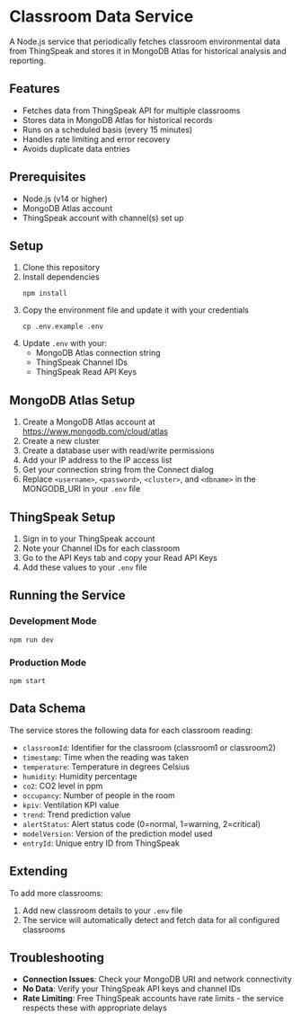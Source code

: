 # Classroom Data Service

A Node.js service that periodically fetches classroom environmental data from ThingSpeak and stores it in MongoDB Atlas for historical analysis and reporting.

## Features

- Fetches data from ThingSpeak API for multiple classrooms
- Stores data in MongoDB Atlas for historical records
- Runs on a scheduled basis (every 15 minutes)
- Handles rate limiting and error recovery
- Avoids duplicate data entries

## Prerequisites

- Node.js (v14 or higher)
- MongoDB Atlas account
- ThingSpeak account with channel(s) set up

## Setup

1. Clone this repository
2. Install dependencies
   ```
   npm install
   ```
3. Copy the environment file and update it with your credentials
   ```
   cp .env.example .env
   ```
4. Update `.env` with your:
   - MongoDB Atlas connection string
   - ThingSpeak Channel IDs
   - ThingSpeak Read API Keys

## MongoDB Atlas Setup

1. Create a MongoDB Atlas account at https://www.mongodb.com/cloud/atlas
2. Create a new cluster
3. Create a database user with read/write permissions
4. Add your IP address to the IP access list
5. Get your connection string from the Connect dialog
6. Replace `<username>`, `<password>`, `<cluster>`, and `<dbname>` in the MONGODB_URI in your `.env` file

## ThingSpeak Setup

1. Sign in to your ThingSpeak account
2. Note your Channel IDs for each classroom
3. Go to the API Keys tab and copy your Read API Keys
4. Add these values to your `.env` file

## Running the Service

### Development Mode
```
npm run dev
```

### Production Mode
```
npm start
```

## Data Schema

The service stores the following data for each classroom reading:

- `classroomId`: Identifier for the classroom (classroom1 or classroom2)
- `timestamp`: Time when the reading was taken
- `temperature`: Temperature in degrees Celsius
- `humidity`: Humidity percentage
- `co2`: CO2 level in ppm
- `occupancy`: Number of people in the room
- `kpiv`: Ventilation KPI value
- `trend`: Trend prediction value
- `alertStatus`: Alert status code (0=normal, 1=warning, 2=critical)
- `modelVersion`: Version of the prediction model used
- `entryId`: Unique entry ID from ThingSpeak

## Extending

To add more classrooms:

1. Add new classroom details to your `.env` file
2. The service will automatically detect and fetch data for all configured classrooms

## Troubleshooting

- **Connection Issues**: Check your MongoDB URI and network connectivity
- **No Data**: Verify your ThingSpeak API keys and channel IDs
- **Rate Limiting**: Free ThingSpeak accounts have rate limits - the service respects these with appropriate delays 